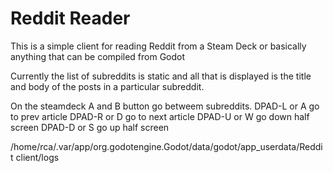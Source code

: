 # Reddit Reader

This is a simple client for reading Reddit from a Steam Deck or basically anything that can 
be compiled from Godot

Currently the list of subreddits is static and all that is displayed is the title and body of the 
posts in a particular subreddit. 

On the steamdeck
A and B button go betweem subreddits. 
DPAD-L or A go to prev article
DPAD-R or D go to next article
DPAD-U or W go down half screen
DPAD-D or S go up half screen



/home/rca/.var/app/org.godotengine.Godot/data/godot/app_userdata/Reddit client/logs


